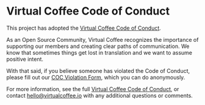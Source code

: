 # Virtual Coffee Code of Conduct

This project has adopted the [Virtual Coffee Code of Conduct](https://virtualcoffee.io/code-of-conduct/). 

As an Open Source Community, Virtual Coffee recognizes the importance of supporting our members and creating clear paths of communication. We know that sometimes things get lost in translation and we want to assume positive intent. 

With that said, if you believe someone has violated the Code of Conduct, please fill out our [COC Violation Form](https://virtualcoffee.io/report-coc-violation/), which you can do anonymously.

For more information, see the full [Virtual Coffee Code of Conduct](https://virtualcoffee.io/code-of-conduct/), or contact hello@virtualcoffee.io with any additional questions or comments.